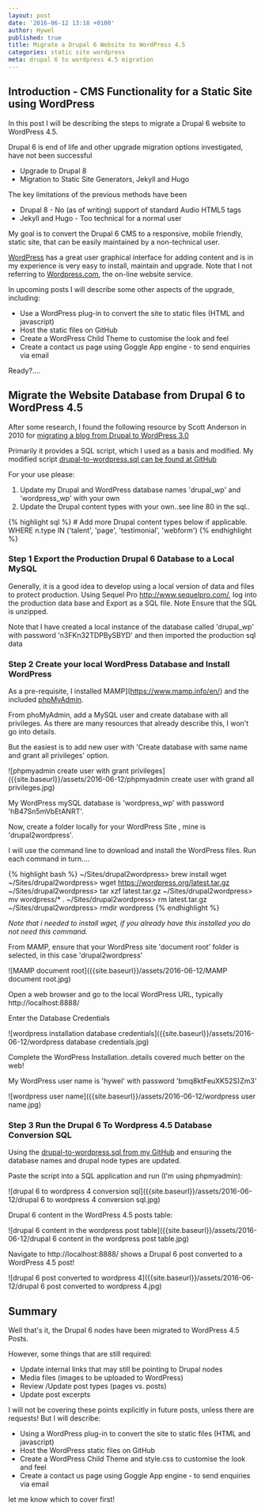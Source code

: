 ```yaml
---
layout: post
date: '2016-06-12 13:18 +0100'
author: Hywel
published: true
title: Migrate a Drupal 6 Website to WordPress 4.5
categories: static site wordpress
meta: drupal 6 to wordpress 4.5 migration
---
```

## Introduction - CMS Functionality for a Static Site using WordPress

In this post I will be describing the steps to migrate a Drupal 6 website to WordPress 4.5.

Drupal 6 is end of life and other upgrade migration options investigated, have not been successful

- Upgrade to Drupal 8
- Migration to Static Site Generators, Jekyll and Hugo

The key limitations of the previous methods have been 

- Drupal 8  - No (as of writing) support of standard Audio HTML5 tags
- Jekyll and Hugo - Too technical for a normal user 

My goal is to convert the Drupal 6 CMS to a responsive, mobile friendly, static site, that can be easily maintained by a non-technical user.

[WordPress](https://wordpress.org/) has a great user graphical interface for adding content and is in my experience is very easy to install, maintain and upgrade.  Note that I not referring to [Wordpress.com](https://wordpress.com/), the on-line website service. 


In upcoming posts I will describe some other aspects of the upgrade, including:

- Use a WordPress plug-in to convert the site to static files (HTML and javascript)
- Host the static files on GitHub
- Create a WordPress Child Theme to customise the look and feel 
- Create a contact us page using Goggle App engine - to send enquiries via email

Ready?....

##  Migrate the Website Database from Drupal 6 to WordPress 4.5

After some research, I found the following resource by Scott Anderson in 2010 for [migrating a blog from Drupal to WordPress 3.0](http://blog.room34.com/archives/4530) 

Primarily it provides a SQL script, which I used as a basis and modified.   My modified script [drupal-to-wordpress.sql can be found at GitHub](https://github.com/hyweljohnllewellyn/hywelme/blob/gh-pages/assets/2016-06-12/drupal-to-wordpress.sql) 

For your use please:

1. Update my Drupal and WordPress database names 'drupal_wp' and 'wordpress_wp' with your own
2. Update the Drupal content types with your own..see line 80 in the sql..

{% highlight sql %}
	# Add more Drupal content types below if applicable.
	WHERE n.type IN ('talent', 'page', 'testimonial', 'webform')
{% endhighlight %}


### Step 1 Export the Production Drupal 6 Database to a Local MySQL

Generally, it is a good idea to  develop using a local version of data and files to protect production.  Using Sequel Pro http://www.sequelpro.com/, log into the production data base and Export as a SQL file.
Note Ensure that the SQL is unzipped.

Note that I have created a local instance of the database called 'drupal_wp' with password 'n3FKn32TDPBySBYD' and then imported the production sql data

### Step 2 Create your local WordPress Database and Install WordPress

As a pre-requisite, I installed  MAMP](https://www.mamp.info/en/) and the included [phpMyAdmin](https://www.phpmyadmin.net/).

From phoMyAdmin, add a MySQL user and create database with all privileges.  As there are many resources that already describe this, I won't go into details.

But the easiest is to add new user with 'Create database with same name and grant all privileges' option. 

![phpmyadmin create user with grant privileges]({{site.baseurl}}/assets/2016-06-12/phpmyadmin create user with grand all privileges.jpg)

My WordPress mySQL database is 'wordpress_wp' with password 'hB47Sn5mVbEtANRT'.

Now, create a folder locally for your WordPress Site , mine is 'drupal2wordpress'.

I will use the command line to download and install the WordPress files.  Run each command in turn....  

{% highlight bash %}
~/Sites/drupal2wordpress> brew install wget
~/Sites/drupal2wordpress> wget https://wordpress.org/latest.tar.gz
~/Sites/drupal2wordpress> tar xzf latest.tar.gz
~/Sites/drupal2wordpress> mv wordpress/* .
~/Sites/drupal2wordpress> rm latest.tar.gz
~/Sites/drupal2wordpress> rmdir wordpress
{% endhighlight %}

_Note that i needed to install wget, if you already have this installed you do not need this command._

From MAMP, ensure that your WordPress site 'document root' folder is selected, in this case 'drupal2wordpress'

![MAMP document root]({{site.baseurl}}/assets/2016-06-12/MAMP document root.jpg)

Open a web browser and go to the local WordPress URL, typically http://localhost:8888/

Enter the Database Credentials

![wordpress installation database credentials]({{site.baseurl}}/assets/2016-06-12/wordpress database credentials.jpg)

Complete the WordPress Installation..details covered much better on the web!

My WordPress user name is 'hywel' with password 'bmq8ktFeuXK52S)Zm3'

![wordpress user name]({{site.baseurl}}/assets/2016-06-12/wordpress user name.jpg)

### Step 3 Run the Drupal 6 To Wordpress 4.5 Database Conversion SQL

Using the [drupal-to-wordpress.sql from my GitHub](https://github.com/hyweljohnllewellyn/hywelme/blob/gh-pages/assets/2016-06-12/drupal-to-wordpress.sql) and ensuring the database names and drupal node types are updated.

Paste the script into a SQL application and run (I'm using phpmyadmin):

![drupal 6 to wordpress 4 conversion sql]({{site.baseurl}}/assets/2016-06-12/drupal 6 to wordpress 4 conversion sql.jpg)

Drupal 6 content in the WordPress 4.5 posts table:

![drupal 6 content in the wordpress post table]({{site.baseurl}}/assets/2016-06-12/drupal 6 content in the wordpress post table.jpg)

Navigate to http://localhost:8888/ shows a Drupal 6 post converted to a WordPress 4.5 post!

![drupal 6 post converted to wordpress 4]({{site.baseurl}}/assets/2016-06-12/drupal 6 post converted to wordpress 4.jpg)

## Summary

Well that's it, the Drupal 6 nodes have been migrated to WordPress 4.5 Posts.

However, some things that are still required:

- Update internal links that may still be pointing to Drupal nodes
- Media files (images to be uploaded to WordPress)
- Review /Update post types (pages vs. posts)
- Update post excerpts

I will not be covering these points explicitly in future posts, unless there are requests! But I will describe:

- Using a WordPress plug-in to convert the site to static files (HTML and javascript)
- Host the WordPress static files on GitHub
- Create a WordPress Child Theme and style.css to customise the look and feel 
- Create a contact us page using Goggle App engine - to send enquiries via email

let me know which to cover first!